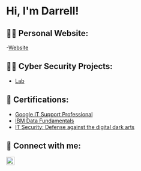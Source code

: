 <h1>Hi, I'm Darrell!</h1>

<h2>👨‍💻 Personal Website:</h2>

  -[Website](https://github.com/Semaj27/PersonalWebsite)

<h2>👨‍💻 Cyber Security Projects:</h2>

  - [Lab](...)

<h2>📄 Certifications:</h2>

  - [Google IT Support Professional](https://www.coursera.org/account/accomplishments/specialization/certificate/AZYYNTKQ7GYL)
  - [IBM Data Fundamentals](https://skills.yourlearning.ibm.com/certificate/PLAN-BC0FAEE8E439)
  - [IT Security: Defense against the digital dark arts](https://www.coursera.org/account/accomplishments/certificate/GPNVG6NQY7RL)
<h2> 🤳 Connect with me:</h2>

[<img align="left" alt="DarrellHolmes | LinkedIn" width="22px" src="https://cdn.jsdelivr.net/npm/simple-icons@v3/icons/linkedin.svg" />][linkedin]



[linkedin]: https://www.linkedin.com/in/semaj-holmes/

<!--
**joshmadakor1/joshmadakor1** is a ✨ _special_ ✨ repository because its `README.md` (this file) appears on your GitHub profile.

Here are some ideas to get you started:

- 🔭 I’m currently working on ...
- 🌱 I’m currently learning ...
- 👯 I’m looking to collaborate on ...
- 🤔 I’m looking for help with ...
- 💬 Ask me about ...
- 📫 How to reach me: ...
- 😄 Pronouns: ...
- ⚡ Fun fact: ...
-->
